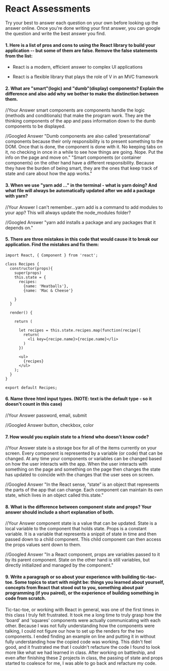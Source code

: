 # React Assessments

Try your best to answer each question on your own before looking up the answer online. Once you're done writing your first answer, you can google the question and write the best answer you find.

#### 1. Here is a list of pros and cons to using the React library to build your application -- but some of them are false. Remove the false statements from the list:

- React is a modern, efficient answer to complex UI applications

- React is a flexible library that plays the role of V in an MVC framework

 
 #### 2. What are "smart"(logic) and "dumb"(display) components? Explain the difference and also add why we bother to make the distinction between them.
 
 
 //Your Answer
 smart components are components handle the logic (methods and conditionals) that make the program work.  They are the thinking components of the app and pass information down to the dumb components to be displayed.
 
 //Googled Answer
 "Dumb components are also called ‘presentational’ components because their only responsibility is to present something to the DOM. Once that is done, the component is done with it. No keeping tabs on it, no checking in once in a while to see how things are going. Nope. Put the info on the page and move on."
 "Smart components (or container components) on the other hand have a different responsibility. Because they have the burden of being smart, they are the ones that keep track of state and care about how the app works."
#### 3. When we use "yarn add ..." in the terminal - what is yarn doing? And what file will always be automatically updated after we add a package with yarn?
 
 
 //Your Answer
 I can't remember...yarn add is a command to add modules to your app?  This will always update the node_modules folder?
 
 //Googled Answer
 "yarn add installs a package and any packages that it depends on." 
 
#### 5. There are three mistakes in this code that would cause it to break our application. Find the mistakes and fix them:

    import React, { Component } from 'react';

    class Recipes {
      constructor(props){
        super(props)
        this.state = {
          recipes: 
            {name: 'Meatballs'},
            {name: 'Mac & Cheese'}
      
        }
      }

      render() {
    
        return (
    
          let recipes = this.state.recipes.map(function(recipe){
            return(
              <li key={recipe.name}>{recipe.name}</li>
            )
          })
    
          <ul>
            {recipes}
          </ul>
        );
      }
    }

    export default Recipes;

#### 6. Name three html input types. (NOTE: text is the default type - so it doesn't count in this case)
 
 //Your Answer
 password, email, submit
 
 //Googled Answer
 button, checkbox, color
 
 
 #### 7. How would you explain state to a friend who doesn't know code?
 
 //Your Answer
state is a storage box for all of the items currently on your screen.  Every component is represented by a variable (or code) that can be changed.  At any time your components or variables can be changed based on how the user interacts with the app.  When the user interacts with something on the page and something on the page then changes the state has updated to coincide with the changes that the user sees on screen.  
 
 //Googled Answer
 "In the React sense, “state” is an object that represents the parts of the app that can change. Each component can maintain its own state, which lives in an object called this.state."
 
 #### 8. What is the difference between component state and props? Your answer should include a short explanation of both.
 
 
 //Your Answer
 component state is a value that can be updated.  State is a local variable to the component that holds state.  Props is a constant variable.  It is a variable that represents a snippit of state in time and then passed down to a child component.  This child component can then access the props values sent down to them.  
 
 //Googled Answer
 "In a React component, props are variables passed to it by its parent component. State on the other hand is still variables, but directly initialized and managed by the component."
   
#### 9. Write a paragraph or so about your experience with building tic-tac-toe. Some topics to start with might be: things you learned about yourself, concepts from React that stood out to you, something about pair programming (if you paired), or the experience of building something in code from scratch.
Tic-tac-toe, or working with React in general, was one of the first times in this class I truly felt frustrated.  It took me a long time to truly grasp how the 'board' and 'squares' components were actually communicating with each other.  Because I was not fully understanding how the components were talking, I could not figure our how to set up the renders for the two components.  I ended finding an example on line and putting it in without fully understanding how the copied code was working. This didn't feel good, and it frustrated me that I couldn't refacture the code I found to look more like what we had learned in class.  After working on battleship, and even after finishing these 2 projects in class, the passing of state and props started to coalesce for me, I was able to go back and refacture my code.
